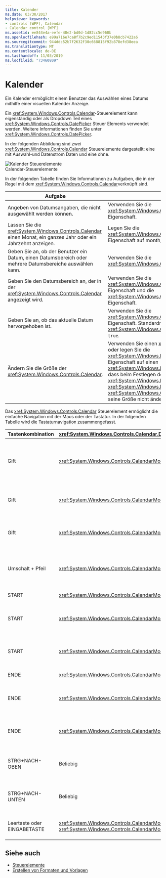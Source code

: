 ```yaml
---
title: Kalender
ms.date: 03/30/2017
helpviewer_keywords:
- controls [WPF], Calendar
- Calendar control [WPF]
ms.assetid: ee844e4a-eefe-48e2-bd0d-1d82cc5e960b
ms.openlocfilehash: e99a716e7ca8f7b2c9ed11543f37e0b8cb7422a6
ms.sourcegitcommit: 944ddc52b7f2632f30c668815f92b378efd38eea
ms.translationtype: MT
ms.contentlocale: de-DE
ms.lasthandoff: 11/03/2019
ms.locfileid: "73460809"
---
```

# <a name="calendar"></a>Kalender
Ein Kalender ermöglicht einem Benutzer das Auswählen eines Datums mithilfe einer visuellen Kalender Anzeige.  
  
 Ein <xref:System.Windows.Controls.Calendar>-Steuerelement kann eigenständig oder als Dropdown Teil eines <xref:System.Windows.Controls.DatePicker> Steuer Elements verwendet werden. Weitere Informationen finden Sie unter <xref:System.Windows.Controls.DatePicker>.  
  
 In der folgenden Abbildung sind zwei <xref:System.Windows.Controls.Calendar> Steuerelemente dargestellt: eine mit Auswahl-und Datenstrom Daten und eine ohne.  
  
 ![Kalender Steuerelemente](./media/ndp-calendarcontrols.png "NDP_CalendarControls")  
Calendar-Steuerelemente  
  
 In der folgenden Tabelle finden Sie Informationen zu Aufgaben, die in der Regel mit dem <xref:System.Windows.Controls.Calendar>verknüpft sind.  
  
|Aufgabe|Implementierung|  
|----------|--------------------|  
|Angeben von Datumsangaben, die nicht ausgewählt werden können.|Verwenden Sie die <xref:System.Windows.Controls.Calendar.BlackoutDates%2A>-Eigenschaft.|  
|Lassen Sie die <xref:System.Windows.Controls.Calendar> einen Monat, ein ganzes Jahr oder ein Jahrzehnt anzeigen.|Legen Sie die <xref:System.Windows.Controls.Calendar.DisplayMode%2A>-Eigenschaft auf month, Year oder Decade fest.|  
|Geben Sie an, ob der Benutzer ein Datum, einen Datumsbereich oder mehrere Datumsbereiche auswählen kann.|Verwenden Sie die <xref:System.Windows.Controls.Calendar.SelectionMode%2A>.|  
|Geben Sie den Datumsbereich an, der in der <xref:System.Windows.Controls.Calendar> angezeigt wird.|Verwenden Sie die <xref:System.Windows.Controls.Calendar.DisplayDateStart%2A>-Eigenschaft und die <xref:System.Windows.Controls.Calendar.DisplayDateEnd%2A>-Eigenschaft.|  
|Geben Sie an, ob das aktuelle Datum hervorgehoben ist.|Verwenden Sie die <xref:System.Windows.Controls.Calendar.IsTodayHighlighted%2A>-Eigenschaft. Standardmäßig ist <xref:System.Windows.Controls.Calendar.IsTodayHighlighted%2A> `true`.|  
|Ändern Sie die Größe der <xref:System.Windows.Controls.Calendar>.|Verwenden Sie einen <xref:System.Windows.Controls.Viewbox>, oder legen Sie die <xref:System.Windows.FrameworkElement.LayoutTransform%2A>-Eigenschaft auf einen <xref:System.Windows.Media.ScaleTransform>fest. Beachten Sie, dass beim Festlegen der Eigenschaften <xref:System.Windows.FrameworkElement.Width%2A> und <xref:System.Windows.FrameworkElement.Height%2A> eines <xref:System.Windows.Controls.Calendar>der tatsächliche Kalender seine Größe nicht ändert.|  
  
 Das <xref:System.Windows.Controls.Calendar> Steuerelement ermöglicht die einfache Navigation mit der Maus oder der Tastatur. In der folgenden Tabelle wird die Tastaturnavigation zusammengefasst.  
  
|Tastenkombination|<xref:System.Windows.Controls.Calendar.DisplayMode%2A>|Aktion|  
|---------------------|-----------------------------------------------------------------------------------------------------------------------------------------------------------|------------|  
|Gift|<xref:System.Windows.Controls.CalendarMode.Month>|Ändert die <xref:System.Windows.Controls.Calendar.SelectedDate%2A>-Eigenschaft, wenn die <xref:System.Windows.Controls.Calendar.SelectionMode%2A>-Eigenschaft nicht auf "<xref:System.Windows.Controls.CalendarSelectionMode.None>" festgelegt ist.|  
|Gift|<xref:System.Windows.Controls.CalendarMode.Year>|Ändert den Monat der <xref:System.Windows.Controls.Calendar.DisplayDate%2A>-Eigenschaft. Beachten Sie, dass sich die <xref:System.Windows.Controls.Calendar.SelectedDate%2A> nicht ändert.|  
|Gift|<xref:System.Windows.Controls.CalendarMode.Decade>|Ändert das Jahr des <xref:System.Windows.Controls.Calendar.DisplayDate%2A>. Beachten Sie, dass sich die <xref:System.Windows.Controls.Calendar.SelectedDate%2A> nicht ändert.|  
|Umschalt + Pfeil|<xref:System.Windows.Controls.CalendarMode.Month>|Wenn <xref:System.Windows.Controls.Calendar.SelectionMode%2A> nicht auf <xref:System.Windows.Controls.CalendarSelectionMode.SingleDate> oder <xref:System.Windows.Controls.CalendarSelectionMode.None>festgelegt ist, erweitert den Bereich der ausgewählten Datumsangaben.|  
|START|<xref:System.Windows.Controls.CalendarMode.Month>|Ändert die <xref:System.Windows.Controls.Calendar.SelectedDate%2A> in den ersten Tag des aktuellen Monats.|  
|START|<xref:System.Windows.Controls.CalendarMode.Year>|Ändert den Monat des <xref:System.Windows.Controls.Calendar.DisplayDate%2A> in den ersten Monat des Jahres. Der <xref:System.Windows.Controls.Calendar.SelectedDate%2A> ändert sich nicht.|  
|START|<xref:System.Windows.Controls.CalendarMode.Decade>|Ändert das Jahr des <xref:System.Windows.Controls.Calendar.DisplayDate%2A> in das erste Jahr des Jahrzehnts. Der <xref:System.Windows.Controls.Calendar.SelectedDate%2A> ändert sich nicht.|  
|ENDE|<xref:System.Windows.Controls.CalendarMode.Month>|Ändert die <xref:System.Windows.Controls.Calendar.SelectedDate%2A> auf den letzten Tag des aktuellen Monats.|  
|ENDE|<xref:System.Windows.Controls.CalendarMode.Year>|Ändert den Monat des <xref:System.Windows.Controls.Calendar.DisplayDate%2A> in den letzten Monat des Jahres. Der <xref:System.Windows.Controls.Calendar.SelectedDate%2A> ändert sich nicht.|  
|ENDE|<xref:System.Windows.Controls.CalendarMode.Decade>|Ändert das Jahr des <xref:System.Windows.Controls.Calendar.DisplayDate%2A> in das letzte Jahr des Jahrzehnts. Der <xref:System.Windows.Controls.Calendar.SelectedDate%2A> ändert sich nicht.|  
|STRG+NACH-OBEN|Beliebig|Wechselt zum nächsten größeren <xref:System.Windows.Controls.Calendar.DisplayMode%2A>. Wenn <xref:System.Windows.Controls.Calendar.DisplayMode%2A> bereits <xref:System.Windows.Controls.CalendarMode.Decade>ist, wird keine Aktion ausgeführt.|  
|STRG+NACH-UNTEN|Beliebig|Wechselt zum nächsten kleineren <xref:System.Windows.Controls.Calendar.DisplayMode%2A>. Wenn <xref:System.Windows.Controls.Calendar.DisplayMode%2A> bereits <xref:System.Windows.Controls.CalendarMode.Month>ist, wird keine Aktion ausgeführt.|  
|Leertaste oder EINGABETASTE|<xref:System.Windows.Controls.CalendarMode.Year> oder <xref:System.Windows.Controls.CalendarMode.Decade>|Schaltet <xref:System.Windows.Controls.Calendar.DisplayMode%2A> auf die <xref:System.Windows.Controls.CalendarMode.Month> oder <xref:System.Windows.Controls.CalendarMode.Year>, die durch das fokussierte Element dargestellt werden.|  
  
## <a name="see-also"></a>Siehe auch

- [Steuerelemente](index.md)
- [Erstellen von Formaten und Vorlagen](../../../desktop-wpf/fundamentals/styles-templates-overview.md)
